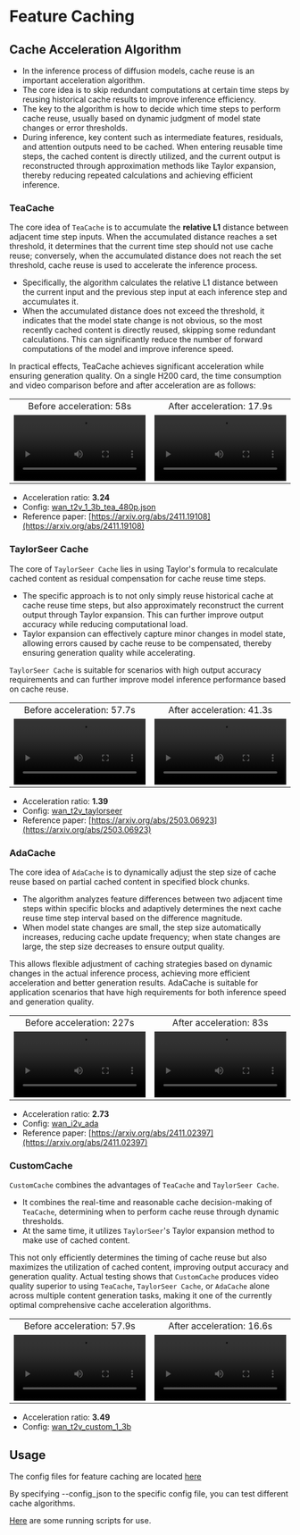 # Feature Caching

## Cache Acceleration Algorithm
- In the inference process of diffusion models, cache reuse is an important acceleration algorithm.
- The core idea is to skip redundant computations at certain time steps by reusing historical cache results to improve inference efficiency.
- The key to the algorithm is how to decide which time steps to perform cache reuse, usually based on dynamic judgment of model state changes or error thresholds.
- During inference, key content such as intermediate features, residuals, and attention outputs need to be cached. When entering reusable time steps, the cached content is directly utilized, and the current output is reconstructed through approximation methods like Taylor expansion, thereby reducing repeated calculations and achieving efficient inference.

### TeaCache
The core idea of `TeaCache` is to accumulate the **relative L1** distance between adjacent time step inputs. When the accumulated distance reaches a set threshold, it determines that the current time step should not use cache reuse; conversely, when the accumulated distance does not reach the set threshold, cache reuse is used to accelerate the inference process.
- Specifically, the algorithm calculates the relative L1 distance between the current input and the previous step input at each inference step and accumulates it.
- When the accumulated distance does not exceed the threshold, it indicates that the model state change is not obvious, so the most recently cached content is directly reused, skipping some redundant calculations. This can significantly reduce the number of forward computations of the model and improve inference speed.

In practical effects, TeaCache achieves significant acceleration while ensuring generation quality. On a single H200 card, the time consumption and video comparison before and after acceleration are as follows:

<table>
  <tr>
    <td align="center">
      Before acceleration: 58s
    </td>
    <td align="center">
      After acceleration: 17.9s
    </td>
  </tr>
  <tr>
    <td align="center">
      <video src="https://github.com/user-attachments/assets/1781df9b-04df-4586-b22f-5d15f8e1bff6" width="100%"></video>
    </td>
    <td align="center">
      <video src="https://github.com/user-attachments/assets/e93f91eb-3825-4866-90c2-351176263a2f" width="100%"></video>
    </td>
  </tr>
</table>


- Acceleration ratio: **3.24**
- Config: [wan_t2v_1_3b_tea_480p.json](https://github.com/ModelTC/lightx2v/tree/main/configs/caching/teacache/wan_t2v_1_3b_tea_480p.json)
- Reference paper: [https://arxiv.org/abs/2411.19108](https://arxiv.org/abs/2411.19108)

### TaylorSeer Cache
The core of `TaylorSeer Cache` lies in using Taylor's formula to recalculate cached content as residual compensation for cache reuse time steps.
- The specific approach is to not only simply reuse historical cache at cache reuse time steps, but also approximately reconstruct the current output through Taylor expansion. This can further improve output accuracy while reducing computational load.
- Taylor expansion can effectively capture minor changes in model state, allowing errors caused by cache reuse to be compensated, thereby ensuring generation quality while accelerating.

`TaylorSeer Cache` is suitable for scenarios with high output accuracy requirements and can further improve model inference performance based on cache reuse.

<table>
  <tr>
    <td align="center">
      Before acceleration: 57.7s
    </td>
    <td align="center">
      After acceleration: 41.3s
    </td>
  </tr>
  <tr>
    <td align="center">
      <video src="https://github.com/user-attachments/assets/2d04005c-853b-4752-884b-29f8ea5717d2" width="100%"></video>
    </td>
    <td align="center">
      <video src="https://github.com/user-attachments/assets/270e3624-c904-468c-813e-0c65daf1594d" width="100%"></video>
    </td>
  </tr>
</table>


- Acceleration ratio: **1.39**
- Config: [wan_t2v_taylorseer](https://github.com/ModelTC/lightx2v/tree/main/configs/caching/taylorseer/wan_t2v_taylorseer.json)
- Reference paper: [https://arxiv.org/abs/2503.06923](https://arxiv.org/abs/2503.06923)

### AdaCache
The core idea of `AdaCache` is to dynamically adjust the step size of cache reuse based on partial cached content in specified block chunks.
- The algorithm analyzes feature differences between two adjacent time steps within specific blocks and adaptively determines the next cache reuse time step interval based on the difference magnitude.
- When model state changes are small, the step size automatically increases, reducing cache update frequency; when state changes are large, the step size decreases to ensure output quality.

This allows flexible adjustment of caching strategies based on dynamic changes in the actual inference process, achieving more efficient acceleration and better generation results. AdaCache is suitable for application scenarios that have high requirements for both inference speed and generation quality.

<table>
  <tr>
    <td align="center">
      Before acceleration: 227s
    </td>
    <td align="center">
      After acceleration: 83s
    </td>
  </tr>
  <tr>
    <td align="center">
      <video src="https://github.com/user-attachments/assets/33b2206d-17e6-4433-bed7-bfa890f9fa7d" width="100%"></video>
    </td>
    <td align="center">
      <video src="https://github.com/user-attachments/assets/084dbe3d-6ff3-4afc-9a7c-453ec53b3672" width="100%"></video>
    </td>
  </tr>
</table>


- Acceleration ratio: **2.73**
- Config: [wan_i2v_ada](https://github.com/ModelTC/lightx2v/tree/main/configs/caching/adacache/wan_i2v_ada.json)
- Reference paper: [https://arxiv.org/abs/2411.02397](https://arxiv.org/abs/2411.02397)

### CustomCache
`CustomCache` combines the advantages of `TeaCache` and `TaylorSeer Cache`.
- It combines the real-time and reasonable cache decision-making of `TeaCache`, determining when to perform cache reuse through dynamic thresholds.
- At the same time, it utilizes `TaylorSeer`'s Taylor expansion method to make use of cached content.

This not only efficiently determines the timing of cache reuse but also maximizes the utilization of cached content, improving output accuracy and generation quality. Actual testing shows that `CustomCache` produces video quality superior to using `TeaCache`, `TaylorSeer Cache`, or `AdaCache` alone across multiple content generation tasks, making it one of the currently optimal comprehensive cache acceleration algorithms.

<table>
  <tr>
    <td align="center">
      Before acceleration: 57.9s
    </td>
    <td align="center">
      After acceleration: 16.6s
    </td>
  </tr>
  <tr>
    <td align="center">
      <video src="https://github.com/user-attachments/assets/304ff1e8-ad1c-4013-bcf1-959ac140f67f" width="100%"></video>
    </td>
    <td align="center">
      <video src="https://github.com/user-attachments/assets/d3fb474a-79af-4f33-b965-23d402d3cf16" width="100%"></video>
    </td>
  </tr>
</table>


- Acceleration ratio: **3.49**
- Config: [wan_t2v_custom_1_3b](https://github.com/ModelTC/lightx2v/tree/main/configs/caching/custom/wan_t2v_custom_1_3b.json)


## Usage

The config files for feature caching are located [here](https://github.com/ModelTC/lightx2v/tree/main/configs/caching)

By specifying --config_json to the specific config file, you can test different cache algorithms.

[Here](https://github.com/ModelTC/lightx2v/tree/main/scripts/cache) are some running scripts for use.
